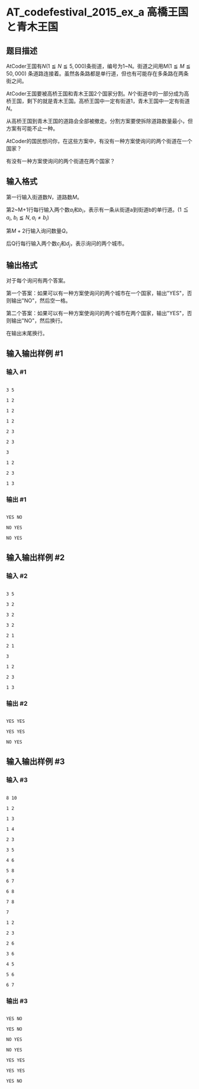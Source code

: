 # AT_codefestival_2015_ex_a 高橋王国と青木王国

## 题目描述

AtCoder王国有$N( 1≦N≦5,000)$条街道，编号为1~N。街道之间用$M(1≦M≦50,000)$ 条道路连接着。虽然各条路都是单行道，但也有可能存在多条路在两条街之间。

AtCoder王国要被高桥王国和青木王国2个国家分割。$N$个街道中的一部分成为高桥王国，剩下的就是青木王国。高桥王国中一定有街道1，青木王国中一定有街道$N$。

从高桥王国到青木王国的道路会全部被撤走。分割方案要使拆除道路数量最小，但方案有可能不止一种。

AtCoder的国民想问你，在这些方案中，有没有一种方案使询问的两个街道在一个国家？
有没有一种方案使询问的两个街道在两个国家？

## 输入格式

第一行输入街道数$N$，道路数$M$。

第2~M+1行每行输入两个数$a_i$和$b_i$，表示有一条从街道a到街道b的单行道。$( 1≦a_i,\ b_i≦N ,a_i≠b_i)$

第$M+2$行输入询问数量$Q$。

后Q行每行输入两个数$c_j$和$d_j$，表示询问的两个城市。

## 输出格式

对于每个询问有两个答案。

第一个答案：如果可以有一种方案使询问的两个城市在一个国家，输出"YES"，否则输出"NO"，然后空一格。

第二个答案：如果可以有一种方案使询问的两个城市在两个国家，输出"YES"，否则输出"NO"，然后换行。

在输出末尾换行。

## 输入输出样例 #1

### 输入 #1

```
3 5
1 2
1 2
1 2
2 3
2 3
3
1 2
2 3
1 3
```

### 输出 #1

```
YES NO
NO YES
NO YES
```

## 输入输出样例 #2

### 输入 #2

```
3 5
3 2
3 2
3 2
2 1
2 1
3
1 2
2 3
1 3
```

### 输出 #2

```
YES YES
YES YES
NO YES
```

## 输入输出样例 #3

### 输入 #3

```
8 10
1 2
1 3
1 4
2 3
3 5
4 6
5 8
6 7
6 8
7 8
7
1 2
2 3
2 6
3 6
4 5
5 6
6 7
```

### 输出 #3

```
YES NO
YES NO
NO YES
NO YES
YES YES
YES YES
YES NO
```